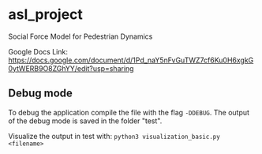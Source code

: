 # asl_project
Social Force Model for Pedestrian Dynamics

Google Docs Link:
https://docs.google.com/document/d/1Pd_naY5nFvGuTWZ7cf6Ku0H6xgkG0ytWERB9O8ZGhYY/edit?usp=sharing

## Debug mode
To debug the application compile the file with the flag `-DDEBUG`.
The output of the debug mode is saved in the folder "test".

Visualize the output in test with:
`python3 visualization_basic.py <filename>`



